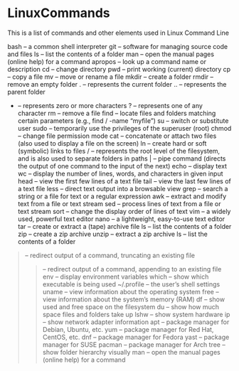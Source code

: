 # LinuxCommands

This is a list of commands and other elements used in Linux Command Line 

bash – a common shell interpreter
git – software for managing source code and files
ls – list the contents of a folder
man – open the manual pages (online help) for a command
apropos – look up a command name or description
cd – change directory
pwd – print working (current) directory
cp – copy a file
mv – move or rename a file
mkdir – create a folder
rmdir – remove an empty folder
. – represents the current folder
.. – represents the parent folder
* – represents zero or more characters
? – represents one of any character
rm – remove a file
find – locate files and folders matching certain parameters (e.g., find / -name “myfile”)
su – switch or substitute user
sudo – temporarily use the privileges of the superuser (root)
chmod – change file permission mode
cat – concatenate or attach two files (also used to display a file on the screen)
ln – create hard or soft (symbolic) links to files
/ – represents the root level of the filesystem, and is also used to separate folders in paths
| – pipe command (directs the output of one command to the input of the next)
echo – display text
wc – display the number of lines, words, and characters in given input
head – view the first few lines of a text file
tail – view the last few lines of a text file
less – direct text output into a browsable view
grep – search a string or a file for text or a regular expression
awk – extract and modify text from a file or text stream
sed – process lines of text from a file or text stream
sort – change the display order of lines of text
vim – a widely used, powerful text editor
nano – a lightweight, easy-to-use text editor
tar – create or extract a (tape) archive file
ls – list the contents of a folder
zip – create a zip archive
unzip – extract a zip archive
ls – list the contents of a folder
> – redirect output of a command, truncating an existing file
>> – redirect output of a command, appending to an existing file
env – display environment variables
which – show which executable is being used
~/.profile – the user’s shell settings
uname – view information about the operating system
free – view information about the system’s memory (RAM)
df – show used and free space on the filesystem
du – show how much space files and folders take up
lshw – show system hardware
ip – show network adapter information
apt – package manager for Debian, Ubuntu, etc.
yum – package manager for Red Hat, CentOS, etc.
dnf – package manager for Fedora
yast – package manager for SUSE
pacman – package manager for Arch
tree – show folder hierarchy visually
man – open the manual pages (online help) for a command
